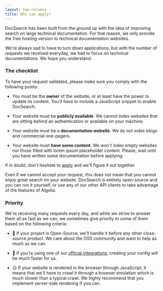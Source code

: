 ```yaml
---
layout: two-columns
title: Who can apply?
---
```


DocSearch has been built from the ground up with the idea of improving search on
large technical documentation. For that reason, we only provide the free hosting
version to technical documentation websites.

We're always sad to have to turn down applications, but with the number of
requests we received everyday, we had to focus on technical documentations.
We hope you understand.

### The checklist

To have your request validated, please make sure you comply with the following
points:

- You must be the **owner** of the website, or at least have the power to update
  its content. You'll have to include a JavaScript snippet to enable DocSearch.

- Your website must be **publicly available**. We cannot index websites that are
  sitting behind an authentication or available on your machine.

- Your website must be a **documentation website**. We do not index blogs and
  commercial one-pagers.

- Your website must **have some content**. We won't index empty websites nor
  those filled with lorem ipsum placeholder content. Please, wait until you have
  written some documentation before applying.

If in doubt, don't hesitate to [apply][1] and we'll figure it out together.

Even if we cannot accept your request, this does not mean that you cannot enjoy
great search on your website. DocSearch is entirely open-source and you can run
it yourself, or use any of our other API clients to take advantage of the
features of Algolia.

### Priority

We're receiving many requests every day, and while we strive to answer them all
as fast as we can, we sometimes give priority to some of them based on the
following criteria:

- 🙂 If your project is Open-Source, we'll handle it before any other
  close-source product. We care about the OSS community and want to help as much
  as we can.

- 🙂 If you're using one of our [official integrations][2], creating your config
  will be much faster for us.

- ☹️ If your website is rendered in the browser through JavaScript, it means
  that we'll have to crawl it through a browser emulation which is much slower
  than a typical crawl. We highly recommend that you implement server-side
  rendering if you can.

[1]: ./apply.html
[2]: ./integrations.html
